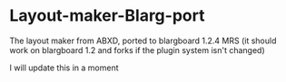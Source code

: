 # Layout-maker-Blarg-port

The layout maker from ABXD, ported to blargboard 1.2.4 MRS (it should work on blargboard 1.2 and forks if the plugin system isn't changed)

I will update this in a moment
